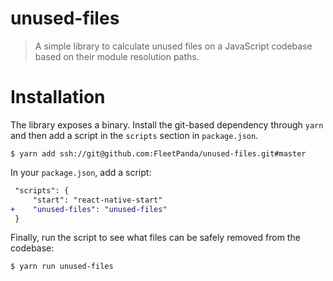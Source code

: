 # unused-files

> A simple library to calculate unused files on a JavaScript codebase based on their module resolution paths.

# Installation
The library exposes a binary. Install the git-based dependency through `yarn` and then add a script in the `scripts` section in `package.json`.

```
$ yarn add ssh://git@github.com:FleetPanda/unused-files.git#master
```

In your `package.json`, add a script:
```diff
 "scripts": {
     "start": "react-native-start"
+    "unused-files": "unused-files"    
 }
 ```
 
 Finally, run the script to see what files can be safely removed from the codebase:
 ```
 $ yarn run unused-files
 ```
